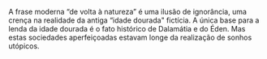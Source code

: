 ﻿A frase moderna “de volta à natureza” é uma ilusão de ignorância, uma crença na realidade da antiga “idade dourada" fictícia. A única base para a lenda da idade dourada é o fato histórico de Dalamátia e do Éden. Mas estas sociedades aperfeiçoadas estavam longe da realização de sonhos utópicos.